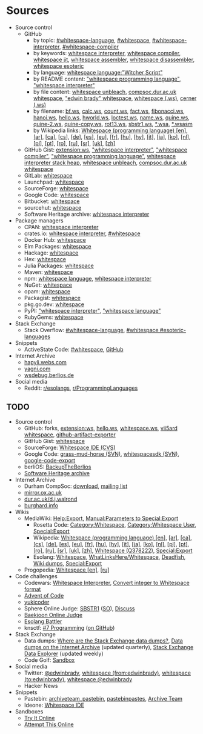 # Sources

- Source control
  - GitHub
    - by topic:
        [#whitespace-language](https://github.com/topics/whitespace-language?o=desc&s=updated),
        [#whitespace](https://github.com/topics/whitespace?o=desc&s=updated),
        [#whitespace-interpreter](https://github.com/topics/whitespace-interpreter?o=desc&s=updated),
        [#whitespace-compiler](https://github.com/topics/whitespace-compiler?o=desc&s=updated)
    - by keywords:
        [whitespace interpreter](https://github.com/search?o=desc&q=whitespace+interpreter+-org%3Awspace&s=updated&type=Repositories),
        [whitespace compiler](https://github.com/search?o=desc&q=whitespace+compiler+-org%3Awspace&s=updated&type=Repositories),
        [whitespace jit](https://github.com/search?o=desc&q=whitespace+jit+-org%3Awspace&s=updated&type=Repositories),
        [whitespace assembler](https://github.com/search?o=desc&q=whitespace+assembler+-org%3Awspace&s=updated&type=Repositories),
        [whitespace disassembler](https://github.com/search?o=desc&q=whitespace+disassembler+-org%3Awspace&s=updated&type=Repositories),
        [whitespace esoteric](https://github.com/search?o=desc&q=whitespace+esoteric+-org%3Awspace&s=updated&type=Repositories)
    - by language:
        [whitespace language:"Witcher Script"](https://github.com/search?q=whitespace+language%3A%22Witcher+Script%22+-org%3Awspace&s=updated&type=Repositories)
    - by README content:
        ["whitespace programming language"](https://github.com/search?o=desc&q=%22whitespace+programing+language%22+in%3Areadme+-org%3Awspace&s=updated&type=Repositories),
        ["whitespace interpreter"](https://github.com/search?o=desc&q=%22whitespace+interpreter%22+in%3Areadme+-org%3Awspace&s=updated&type=Repositories)
    - by file content:
        [whitespace unbleach](https://github.com/search?o=desc&q=whitespace+unbleach+-org%3Awspace&s=indexed&type=Code),
        [compsoc.dur.ac.uk whitespace](https://github.com/search?o=desc&q=compsoc.dur.ac.uk+whitespace+-org%3Awspace+-pkgname+-portname+-gentoo+-_eclasses_+-prototype+-awesome+-cheatsheet+-language%3Ahtml+-language%3Ajson+-language%3Acsv&s=indexed&type=Code),
        ["edwin brady" whitespace](https://github.com/search?o=desc&q=%22edwin+brady%22+whitespace+-org%3Awspace&s=indexed&type=Code),
        [whitespace (.ws)](https://github.com/search?o=desc&q=whitespace+extension%3Aws+-trailing+-org%3Awspace&s=indexed&type=Code),
        [cerner (.ws)](https://github.com/search?o=desc&q=cerner+extension%3Aws+-org%3Awspace&s=indexed&type=Code)
    - by filename:
        [bf.ws](https://github.com/search?o=desc&q=filename%3Abf.ws+extension%3Aws+-org%3Awspace&s=indexed&type=Code),
        [calc.ws](https://github.com/search?o=desc&q=filename%3Acalc.ws+extension%3Aws+-org%3Awspace&s=indexed&type=Code),
        [count.ws](https://github.com/search?o=desc&q=filename%3Acount.ws+extension%3Aws+-org%3Awspace&s=indexed&type=Code),
        [fact.ws](https://github.com/search?o=desc&q=filename%3Afact.ws+extension%3Aws+-org%3Awspace&s=indexed&type=Code),
        [fibonacci.ws](https://github.com/search?o=desc&q=filename%3Afibonacci.ws+extension%3Aws+-org%3Awspace&s=indexed&type=Code),
        [hanoi.ws](https://github.com/search?o=desc&q=filename%3Ahanoi.ws+extension%3Aws+-org%3Awspace&s=indexed&type=Code),
        [hello.ws](https://github.com/search?o=desc&q=filename%3Ahello.ws+extension%3Aws+-org%3Awspace&s=indexed&type=Code),
        [hworld.ws](https://github.com/search?o=desc&q=filename%3Ahworld.ws+extension%3Aws+-org%3Awspace&s=indexed&type=Code),
        [loctest.ws](https://github.com/search?o=desc&q=filename%3Aloctest.ws+extension%3Aws+-org%3Awspace&s=indexed&type=Code),
        [name.ws](https://github.com/search?o=desc&q=filename%3Aname.ws+extension%3Aws+-org%3Awspace&s=indexed&type=Code),
        [quine.ws](https://github.com/search?o=desc&q=filename%3Aquine.ws+extension%3Aws+-org%3Awspace&s=indexed&type=Code),
        [quine-2.ws](https://github.com/search?o=desc&q=filename%3Aquine-2.ws+extension%3Aws+-org%3Awspace&s=indexed&type=Code),
        [quine-copy.ws](https://github.com/search?o=desc&q=filename%3Aquine-copy.ws+extension%3Aws+-org%3Awspace&s=indexed&type=Code),
        [rot13.ws](https://github.com/search?o=desc&q=filename%3Arot13.ws+extension%3Aws+-org%3Awspace&s=indexed&type=Code),
        [sbstr1.ws](https://github.com/search?o=desc&q=filename%3Asbstr1.ws+extension%3Aws+-org%3Awspace&s=indexed&type=Code),
        [*.wsa](https://github.com/search?o=desc&q=extension%3Awsa+-filename%3Amakefile+-org%3Awspace&s=indexed&type=Code),
        [*.wsasm](https://github.com/search?o=desc&q=extension%3Awsasm+-org%3Awspace&s=indexed&type=Code)
    - by Wikipedia links:
        [Whitespace (programming language) [en]](https://github.com/search?o=desc&q=en.wikipedia.org%2Fwiki%2FWhitespace_%28programming_language%29+-language%3AHTML+-org%3Awspace&s=indexed&type=Code),
        [[ar]](https://github.com/search?o=desc&q=ar.wikipedia.org%2Fwiki%2F%D9%88%D8%A7%D9%8A%D8%AA_%D8%B3%D8%A8%D9%8A%D8%B3_%28%D9%84%D8%BA%D8%A9_%D8%A8%D8%B1%D9%85%D8%AC%D8%A9%29+-language%3AHTML+-org%3Awspace&s=indexed&type=Code),
        [[ca]](https://github.com/search?o=desc&q=ca.wikipedia.org%2Fwiki%2FWhitespace+-language%3AHTML+-org%3Awspace&s=indexed&type=Code),
        [[cs]](https://github.com/search?o=desc&q=cs.wikipedia.org%2Fwiki%2FWhitespace+-language%3AHTML+-org%3Awspace&s=indexed&type=Code),
        [[de]](https://github.com/search?o=desc&q=de.wikipedia.org%2Fwiki%2FWhitespace_%28Programmiersprache%29+-language%3AHTML+-org%3Awspace&s=indexed&type=Code),
        [[es]](https://github.com/search?o=desc&q=es.wikipedia.org%2Fwiki%2FWhitespace+-language%3AHTML+-org%3Awspace&s=indexed&type=Code),
        [[eu]](https://github.com/search?o=desc&q=eu.wikipedia.org%2Fwiki%2FWhitespace+-language%3AHTML+-org%3Awspace&s=indexed&type=Code),
        [[fr]](https://github.com/search?o=desc&q=fr.wikipedia.org%2Fwiki%2FWhitespace+-language%3AHTML+-org%3Awspace&s=indexed&type=Code),
        [[hu]](https://github.com/search?o=desc&q=hu.wikipedia.org%2Fwiki%2FWhitespace_%28programoz%C3%A1si_nyelv%29+-language%3AHTML+-org%3Awspace&s=indexed&type=Code),
        [[hy]](https://github.com/search?o=desc&q=hy.wikipedia.org%2Fwiki%2FWhitespace+-language%3AHTML+-org%3Awspace&s=indexed&type=Code),
        [[it]](https://github.com/search?o=desc&q=it.wikipedia.org%2Fwiki%2FWhitespace+-language%3AHTML+-org%3Awspace&s=indexed&type=Code),
        [[ja]](https://github.com/search?o=desc&q=ja.wikipedia.org%2Fwiki%2FWhitespace+-language%3AHTML+-org%3Awspace&s=indexed&type=Code),
        [[ko]](https://github.com/search?o=desc&q=ko.wikipedia.org%2Fwiki%2F%ED%99%94%EC%9D%B4%ED%8A%B8%EC%8A%A4%ED%8E%98%EC%9D%B4%EC%8A%A4_%28%ED%94%84%EB%A1%9C%EA%B7%B8%EB%9E%98%EB%B0%8D_%EC%96%B8%EC%96%B4%29+-language%3AHTML+-org%3Awspace&s=indexed&type=Code),
        [[nl]](https://github.com/search?o=desc&q=nl.wikipedia.org%2Fwiki%2FWhitespace_%28programmeertaal%29+-language%3AHTML+-org%3Awspace&s=indexed&type=Code),
        [[pl]](https://github.com/search?o=desc&q=pl.wikipedia.org%2Fwiki%2FWhitespace+-language%3AHTML+-org%3Awspace&s=indexed&type=Code),
        [[pt]](https://github.com/search?o=desc&q=pt.wikipedia.org%2Fwiki%2FWhitespace+-language%3AHTML+-org%3Awspace&s=indexed&type=Code),
        [[ro]](https://github.com/search?o=desc&q=ro.wikipedia.org%2Fwiki%2FWhitespace_%28limbaj_de_programare%29+-language%3AHTML+-org%3Awspace&s=indexed&type=Code),
        [[ru]](https://github.com/search?o=desc&q=ru.wikipedia.org%2Fwiki%2FWhitespace+-language%3AHTML+-org%3Awspace&s=indexed&type=Code),
        [[sr]](https://github.com/search?o=desc&q=sr.wikipedia.org%2Fwiki%2F%D0%92%D0%B0%D1%98%D1%82%D1%81%D0%BF%D0%B5%D1%98%D1%81+-language%3AHTML+-org%3Awspace&s=indexed&type=Code),
        [[uk]](https://github.com/search?o=desc&q=uk.wikipedia.org%2Fwiki%2FWhitespace+-language%3AHTML+-org%3Awspace&s=indexed&type=Code),
        [[zh]](https://github.com/search?o=desc&q=zh.wikipedia.org%2Fwiki%2FWhitespace+-language%3AHTML+-org%3Awspace&s=indexed&type=Code)
  - GitHub Gist:
      [extension:ws](https://gist.github.com/search?o=desc&q=extension%3Aws&s=updated),
      ["whitespace interpreter"](https://gist.github.com/search?o=desc&q=%22whitespace+interpreter%22&s=updated),
      ["whitespace compiler"](https://gist.github.com/search?o=desc&q=%22whitespace+compiler%22&s=updated),
      ["whitespace programming language"](https://gist.github.com/search?o=desc&q=%22whitespace+programming+language%22&s=updated),
      [whitespace interpreter stack heap](https://gist.github.com/search?o=desc&q=whitespace+interpreter+stack+heap+NOT+cloudSettings&s=updated),
      [whitespace unbleach](https://gist.github.com/search?o=desc&q=whitespace+unbleach&s=updated),
      [compsoc.dur.ac.uk whitespace](https://gist.github.com/search?o=desc&q=compsoc.dur.ac.uk+whitespace&s=updated)
  - GitLab: [whitespace](https://gitlab.com/explore?name=whitespace&sort=latest_activity_desc)
  - Launchpad: [whitespace](https://launchpad.net/projects?text=whitespace)
  - SourceForge: [whitespace](https://sourceforge.net/directory/?q=whitespace&sort=update)
  - Google Code: [whitespace](https://code.google.com/archive/search?q=whitespace)
  - Bitbucket: [whitespace](https://bitbucket.org/repo/all?name=whitespace)
  - sourcehut: [whitespace](https://sr.ht/projects?search=whitespace&sort=recently-updated)
  - Software Heritage archive: [whitespace interpreter](https://archive.softwareheritage.org/browse/search/?q=whitespace+interpreter&with_visit=true&with_content=true&search_metadata=true)
- Package managers
  - CPAN: [whitespace interpreter](https://metacpan.org/search?q=whitespace+interpreter)
  - crates.io:
      [whitespace interpreter](https://crates.io/search?q=whitespace%20interpreter&sort=new),
      [#whitespace](https://crates.io/keywords/whitespace)
  - Docker Hub: [whitespace](https://hub.docker.com/search?q=whitespace&type=image&sort=updated_at&order=desc)
  - Elm Packages: [whitespace](https://package.elm-lang.org/)
  - Hackage: [whitespace](https://hackage.haskell.org/packages/search?terms=whitespace)
  - Hex: [whitespace](https://hex.pm/packages?search=whitespace)
  - Julia Packages: [whitespace](https://juliapackages.com/packages?search=whitespace)
  - Maven: [whitespace](https://mvnrepository.com/search?q=whitespace)
  - npm:
      [whitespace language](https://www.npmjs.com/search?q=whitespace%20language),
      [whitespace interpreter](https://www.npmjs.com/search?q=whitespace%20interpreter)
  - NuGet: [whitespace](https://www.nuget.org/packages?q=whitespace)
  - opam: [whitespace](https://opam.ocaml.org/packages/)
  - Packagist: [whitespace](https://packagist.org/?query=whitespace)
  - pkg.go.dev: [whitespace](https://pkg.go.dev/search?q=whitespace)
  - PyPI:
      ["whitespace interpreter"](https://pypi.org/search/?q=%22whitespace+interpreter%22&o=-created),
      ["whitespace language"](https://pypi.org/search/?q=%22whitespace+language%22&o=-created)
  - RubyGems: [whitespace](https://rubygems.org/search?query=whitespace)
- Stack Exchange
  - Stack Overflow:
      [#whitespace-language](https://stackoverflow.com/questions/tagged/whitespace-language),
      [#whitespace #esoteric-languages](https://stackoverflow.com/questions/tagged/whitespace+esoteric-languages)
- Snippets
  - ActiveState Code:
      [#whitespace](https://code.activestate.com/recipes/tags/whitespace/),
      [GitHub](https://github.com/ActiveState/code)
- Internet Archive
  - [hapyli.webs.com](https://web.archive.org/web/20110212015726/http://hapyli.webs.com:80/)
  - [yagni.com](https://web.archive.org/web/20120417161917/http://yagni.com:80/whitespace/index.html)
  - [wsdebug.berlios.de](https://web.archive.org/web/20041031040027/http://wsdebug.berlios.de:80/)
- Social media
  - Reddit:
      [r/esolangs](https://www.reddit.com/r/esolangs/search/?q=whitespace),
      [r/ProgrammingLanguages](https://www.reddit.com/r/ProgrammingLanguages/search/?q=whitespace)

## TODO

- Source control
  - GitHub:
      forks,
      [extension:ws](https://github.com/search?o=desc&q=extension%3Aws+-org%3Awspace+-witcher+-runescape+-function+-var+-class+-xml&s=indexed&type=Code),
      [hello.ws](https://github.com/search?o=desc&q=filename%3Ahello.ws+extension%3Aws+-org%3Awspace&s=indexed&type=Code),
      [whitespace.ws](https://github.com/search?o=desc&q=filename%3Awhitespace.ws+extension%3Aws+-org%3Awspace&s=indexed&type=Code),
      [vii5ard whitespace](https://github.com/search?o=desc&q=vii5ard+whitespace+-org%3Awspace&s=indexed&type=Code),
      [github-artifact-exporter](https://github.com/github/github-artifact-exporter)
  - GitHub Gist: [whitespace](https://gist.github.com/search?q=whitespace)
  - SourceForge:
      [Whitespace IDE (CVS)](https://sourceforge.net/projects/whitespaceide/)
  - Google Code:
      [grass-mud-horse (SVN)](https://code.google.com/archive/p/grass-mud-horse/),
      [whitespacesdk (SVN)](https://code.google.com/archive/p/whitespacesdk/),
      [google-code-export](https://github.com/google-code-export)
  - berliOS: [BackupTheBerlios](https://github.com/BackupTheBerlios)
  - [Software Heritage archive](https://archive.softwareheritage.org/)
- Internet Archive
  - Durham CompSoc:
      [download](https://web.archive.org/web/20150717140342/http://compsoc.dur.ac.uk:80/whitespace/download.php),
      [mailing list](https://web.archive.org/web/20141011193126/http://compsoc.dur.ac.uk/archives/whitespace/)
  - [mirror.ox.ac.uk](https://web.archive.org/web/20030414003351/http://mirror.ox.ac.uk:80/Mirrors/whitespace/)
  - [dur.ac.uk/d.j.walrond](https://web.archive.org/web/20030608044924/http://www.dur.ac.uk:80/d.j.walrond/whitespace/)
  - [burghard.info](https://web.archive.org/web/20110911114338/http://www.burghard.info/Code/Whitespace/)
- Wikis
  - MediaWiki:
      [Help:Export](https://www.mediawiki.org/wiki/Help:Export),
      [Manual:Parameters to Special:Export](https://www.mediawiki.org/wiki/Manual:Parameters_to_Special:Export)
    - Rosetta Code:
        [Category:Whitespace](https://rosettacode.org/wiki/Category:Whitespace),
        [Category:Whitespace User](https://rosettacode.org/wiki/Category:Whitespace_User),
        [Special:Export](https://rosettacode.org/wiki/Special:Export)
    - Wikipedia:
        [Whitespace (programming language) [en]](https://en.wikipedia.org/wiki/Whitespace_(programming_language)),
        [[ar]](https://ar.wikipedia.org/wiki/%D9%88%D8%A7%D9%8A%D8%AA_%D8%B3%D8%A8%D9%8A%D8%B3_(%D9%84%D8%BA%D8%A9_%D8%A8%D8%B1%D9%85%D8%AC%D8%A9)),
        [[ca]](https://ca.wikipedia.org/wiki/Whitespace),
        [[cs]](https://cs.wikipedia.org/wiki/Whitespace),
        [[de]](https://de.wikipedia.org/wiki/Whitespace_(Programmiersprache)),
        [[es]](https://es.wikipedia.org/wiki/Whitespace),
        [[eu]](https://eu.wikipedia.org/wiki/Whitespace),
        [[fr]](https://fr.wikipedia.org/wiki/Whitespace),
        [[hu]](https://hu.wikipedia.org/wiki/Whitespace_(programoz%C3%A1si_nyelv)),
        [[hy]](https://hy.wikipedia.org/wiki/Whitespace),
        [[it]](https://it.wikipedia.org/wiki/Whitespace),
        [[ja]](https://ja.wikipedia.org/wiki/Whitespace),
        [[ko]](https://ko.wikipedia.org/wiki/%ED%99%94%EC%9D%B4%ED%8A%B8%EC%8A%A4%ED%8E%98%EC%9D%B4%EC%8A%A4_(%ED%94%84%EB%A1%9C%EA%B7%B8%EB%9E%98%EB%B0%8D_%EC%96%B8%EC%96%B4)),
        [[nl]](https://nl.wikipedia.org/wiki/Whitespace_(programmeertaal)),
        [[pl]](https://pl.wikipedia.org/wiki/Whitespace),
        [[pt]](https://pt.wikipedia.org/wiki/Whitespace),
        [[ro]](https://ro.wikipedia.org/wiki/Whitespace_(limbaj_de_programare)),
        [[ru]](https://ru.wikipedia.org/wiki/Whitespace),
        [[sr]](https://sr.wikipedia.org/wiki/%D0%92%D0%B0%D1%98%D1%82%D1%81%D0%BF%D0%B5%D1%98%D1%81),
        [[uk]](https://uk.wikipedia.org/wiki/Whitespace),
        [[zh]](https://zh.wikipedia.org/wiki/Whitespace),
        [Whitespace (Q378222)](https://www.wikidata.org/wiki/Q378222),
        [Special:Export](https://en.wikipedia.org/wiki/Special:Export)
    - Esolang:
        [Whitespace](https://esolangs.org/wiki/Whitespace),
        [WhatLinksHere/Whitespace](https://esolangs.org/wiki/Special:WhatLinksHere/Whitespace),
        [Deadfish](https://esolangs.org/wiki/Deadfish#Whitespace),
        [Wiki dumps](https://esolangs.org/wiki/Esolang:Wiki_dumps),
        [Special:Export](https://esolangs.org/wiki/Special:Export)
  - Progopedia:
      [Whitespace [en]](http://progopedia.com/language/whitespace/),
      [[ru]](http://progopedia.ru/language/whitespace/)
- Code challenges
  - Codewars:
      [Whitespace Interpreter](https://www.codewars.com/kata/whitespace-interpreter),
      [Convert integer to Whitespace format](https://www.codewars.com/kata/55b350026cc02ac1a7000032)
  - [Advent of Code](https://adventofcode.com/)
  - [yukicoder](https://yukicoder.me/)
  - Sphere Online Judge:
      [SBSTR1](https://www.spoj.com/problems/SBSTR1/) ([SO](https://stackoverflow.com/questions/26521780/how-to-check-whether-a-string-is-substring-of-another-in-whitespace)),
      [Discuss](https://discuss.spoj.com/search?q=whitespace)
  - [Baekjoon Online Judge](https://www.acmicpc.net/)
  - [Esolang Battler](https://esolang.hakatashi.com/)
  - knsctf:
      [#7 Programming](https://ksnctf.sweetduet.info/problem/7) ([on GitHub](https://github.com/search?o=desc&q=0962664770776731080774868826855754386638240000e&s=indexed&type=Code))
- Stack Exchange
  - Data dumps:
      [Where are the Stack Exchange data dumps?](https://meta.stackexchange.com/questions/19579/where-are-the-stack-exchange-data-dumps),
      [Data dumps on the Internet Archive](https://archive.org/details/stackexchange) (updated quarterly),
      [Stack Exchange Data Explorer](https://data.stackexchange.com/codegolf/query/1717592/search-for-whitespace-in-post-bodies) (updated weekly)
  - Code Golf:
      [Sandbox](https://codegolf.meta.stackexchange.com/questions/2140/sandbox-for-proposed-challenges?answertab=active)
- Social media
  - Twitter:
      [@edwinbrady](https://twitter.com/edwinbrady),
      [whitespace (from:edwinbrady)](https://twitter.com/search?q=whitespace%20(from%3Aedwinbrady)),
      [whitespace (to:edwinbrady)](https://twitter.com/search?q=whitespace%20(to%3Aedwinbrady)),
      [whitespace @edwinbrady](https://twitter.com/search?q=whitespace%20(%40edwinbrady))
  - Hacker News
- Snippets
  - Pastebin:
      [archiveteam_pastebin](https://archive.org/details/archiveteam_pastebin),
      [pastebinpastes](https://archive.org/details/pastebinpastes),
      [Archive Team](https://wiki.archiveteam.org/index.php/Pastebin)
  - Ideone: [Whitespace IDE](https://www.ideone.com/l/whitespace)
- Sandboxes
  - [Try It Online](https://tio.run/#whitespace)
  - [Attempt This Online](https://ato.pxeger.com/)

